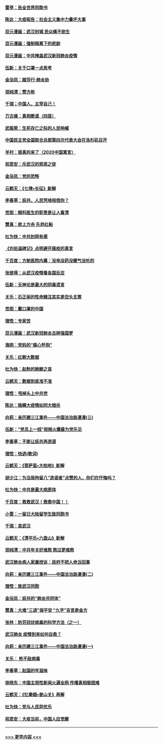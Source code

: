 #### [雷亭：告全世界同胞书](../pages/nsc993/n11862572.md?t=02121555) 
#### [陈达：大疫昭告：社会主义集中力量坏大事](../pages/nsc993/n11859419.md?t=02121555) 
#### [双元漫画：武汉封城 民众痛不欲生](../pages/nsc993/n11859287.md?t=02121555) 
#### [双元漫画：强制隔离下的悲剧](../pages/nsc993/n11859244.md?t=02121555) 
#### [双元漫画：中共掩盖武汉新冠肺炎疫情](../pages/nsc993/n11858249.md?t=02121555) 
#### [伍新：关于口罩一点思考](../pages/nsc993/n11859195.md?t=02121555) 
#### [金浴凤：踏莎行‧肺炎劫](../pages/nsc993/n11858227.md?t=02121555) 
#### [郑纯清：赞方彬](../pages/nsc993/n11856803.md?t=02121555) 
#### [千瑞；中国人，主宰自己！](../pages/nsc993/n11856793.md?t=02121555) 
#### [万古缘：真相歌谣（四首）](../pages/nsc993/n11856263.md?t=02121555) 
#### [武振荣：生死存亡之际的人民呐喊](../pages/nsc993/n11856256.md?t=02121555) 
#### [中国民主党全国联合总部第四次代表大会在洛杉矶召开](../pages/nsc993/n11856344.md?t=02121555) 
#### [羊村：狼真的来了（2020中国寓言）](../pages/nsc993/n11856229.md?t=02121555) 
#### [祝君安：斥武汉的邪恶之徒](../pages/nsc993/n11855861.md?t=02121555) 
#### [金浴凤：党的恐怖](../pages/nsc993/n11855849.md?t=02121555) 
#### [云鹤天：《七律▪长征》新解](../pages/nsc993/n11855479.md?t=02121555) 
#### [李春草：妖共，人民凭啥相信你？](../pages/nsc993/n11855196.md?t=02121555) 
#### [苦胆：眼科医生的职责是让人看清](../pages/nsc993/n11853840.md?t=02121555) 
#### [慧真：欲上方舟 先弃红船](../pages/nsc993/n11853483.md?t=02121555) 
#### [吐为快：中共封网有感](../pages/nsc993/n11852575.md?t=02121555) 
#### [《刘伯温碑记》点明避开瘟疫的真言](../pages/nsc993/n11852128.md?t=02121555) 
#### [千百度：方舱医院内幕：没电没药没暖气没吃的](../pages/nsc993/n11850211.md?t=02121555) 
#### [张彼得：从武汉疫情看各国反应](../pages/nsc993/n11850102.md?t=02121555) 
#### [伍新：无神论是最大的阴毒谎言](../pages/nsc993/n11846129.md?t=02121555) 
#### [关乐：石正丽的性命赌注其实是空头支票](../pages/nsc993/n11846109.md?t=02121555) 
#### [苦胆：戴口罩的中国](../pages/nsc993/n11845576.md?t=02121555) 
#### [理悟：专家苦](../pages/nsc993/n11845564.md?t=02121555) 
#### [双元漫画：武汉新冠肺炎击碎强国梦](../pages/nsc993/n11843320.md?t=02121555) 
#### [海网：党妈的“瘟心怀抱”](../pages/nsc993/n11840740.md?t=02121555) 
#### [关乐：红朝大数据](../pages/nsc993/n11840675.md?t=02121555) 
#### [吐为快：赵粉的肺腑之哀](../pages/nsc993/n11840618.md?t=02121555) 
#### [云鹤天：数据到底准不准](../pages/nsc993/n11840325.md?t=02121555) 
#### [理悟：甩掉头上中共党](../pages/nsc993/n11838826.md?t=02121555) 
#### [陈达：隐瞒大疫情如同大暗杀](../pages/nsc993/n11838771.md?t=02121555) 
#### [向莉：亲历建三江事件——中国法治路漫漫(三)](../pages/nsc993/n11831825.md?t=02121555) 
#### [伍新：“党员上一线”视频火爆最为党乐见](../pages/nsc993/n11838200.md?t=02121555) 
#### [李春草：不能让妖共再逍遥](../pages/nsc993/n11838102.md?t=02121555) 
#### [理悟：快逃(歌词)](../pages/nsc993/n11838083.md?t=02121555) 
#### [云鹤天：《菩萨蛮▪大柏地》新解](../pages/nsc993/n11838059.md?t=02121555) 
#### [胡少江：为当局拘留八“造谣者”点赞的人，你们在忏悔吗？](../pages/nsc993/n11836801.md?t=02121555) 
#### [吐为快：中共是最大病原体](../pages/nsc993/n11836748.md?t=02121555) 
#### [千百度：救救武汉！救救中国！！](../pages/nsc993/n11836145.md?t=02121555) 
#### [小雪：一留日大陆留学生致同胞书](../pages/nsc993/n11834624.md?t=02121555) 
#### [千瑞：哀武汉](../pages/nsc993/n11833647.md?t=02121555) 
#### [云鹤天：《清平乐▪六盘山》新解](../pages/nsc993/n11833611.md?t=02121555) 
#### [郑纯清：中共年关好难熬 熬过更难熬](../pages/nsc993/n11833489.md?t=02121555) 
#### [武汉肺炎病人家属控诉：政府不把人命当回事](../pages/nsc993/n11833205.md?t=02121555) 
#### [向莉：亲历建三江事件——中国法治路漫漫(二)](../pages/nsc993/n11829102.md?t=02121555) 
#### [理悟：致武汉同胞](../pages/nsc993/n11831522.md?t=02121555) 
#### [金浴凤：妖共的“肺炎共同体”](../pages/nsc993/n11829448.md?t=02121555) 
#### [慧真：大难“三退”保平安 “九字”吉言是金方](../pages/nsc993/n11829501.md?t=02121555) 
#### [张林：防范冠状病毒的科学方法（之一）](../pages/nsc993/n11828618.md?t=02121555) 
#### [武汉肺炎 疫情到来如何自救？](../pages/nsc993/n11827632.md?t=02121555) 
#### [向莉：亲历建三江事件——中国法治路漫漫(一)](../pages/nsc993/n11827190.md?t=02121555) 
#### [关乐： 枪不敌病毒](../pages/nsc993/n11826746.md?t=02121555) 
#### [李春草：赵国的年滋味](../pages/nsc993/n11826321.md?t=02121555) 
#### [徐晓东：中国主观性新闻火遍全网 传播真相极困难](../pages/nsc993/n11826508.md?t=02121555) 
#### [云鹤天：《忆秦娥▪娄山关》再解](../pages/nsc993/n11824682.md?t=02121555) 
#### [吐为快：党与人民异忧乐](../pages/nsc993/n11824660.md?t=02121555) 
#### [祝君安：大疫当前，中国人应觉醒](../pages/nsc993/n11821946.md?t=02121555) 

----
#### [ >>> 更早内容 <<< ](../indexes/nsc993-earlier.md)
